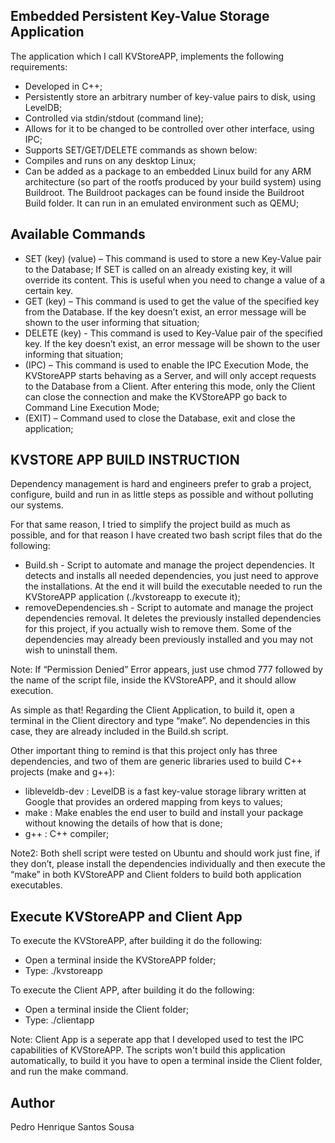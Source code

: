 ## Embedded Persistent Key-Value Storage Application

The application which I call KVStoreAPP, implements the following requirements:

- Developed in C++;
- Persistently store an arbitrary number of key-value pairs to disk, using LevelDB;
- Controlled via stdin/stdout (command line);
- Allows for it to be changed to be controlled over other interface, using IPC;
- Supports SET/GET/DELETE commands as shown below:
- Compiles and runs on any desktop Linux;
- Can be added as a package to an embedded Linux build for any ARM architecture (so part of the rootfs produced by your build system) using Buildroot. The Buildroot packages can be found inside the Buildroot Build folder. It can run in an emulated environment such as QEMU;

## Available Commands

- SET (key) (value) – This command is used to store a new Key-Value pair to the Database;
  If SET is called on an already existing key, it will override its content. This is useful when you need to change a value of a certain key.
- GET (key) – This command is used to get the value of the specified key from the Database. If the key doesn’t exist, an error message will be shown to the user informing that situation;
- DELETE (key) - This command is used to Key-Value pair of the specified key. If the key doesn’t exist, an error message will be shown to the user informing that situation;
- (IPC) – This command is used to enable the IPC Execution Mode, the KVStoreAPP starts behaving as a Server, and will only accept requests to the Database from a Client.
  After entering this mode, only the Client can close the connection and make the KVStoreAPP go back to Command Line Execution Mode;
- (EXIT) – Command used to close the Database, exit and close the application;

## KVSTORE APP BUILD INSTRUCTION

Dependency management is hard and engineers prefer to grab a project, configure, build and run in as little steps as possible and without polluting our systems.

For that same reason, I tried to simplify the project build as much as possible, and for that reason I have created two bash script files that do the following:

- Build.sh - Script to automate and manage the project dependencies. It detects and installs all needed dependencies, you just need to approve the installations. At the end it will build the executable needed to run the KVStoreAPP application (./kvstoreapp to execute it);
- removeDependencies.sh - Script to automate and manage the project dependencies removal. It deletes the previously installed dependencies for this project, if you actually wish to remove them. Some of the dependencies may already been previously installed and you may not wish to uninstall them.

Note: If “Permission Denied” Error appears, just use chmod 777 followed by the name of the script file, inside the KVStoreAPP, and it should allow execution.

As simple as that! Regarding the Client Application, to build it, open a terminal in the Client directory and type “make”. No dependencies in this case, they are already included in the Build.sh script.

Other important thing to remind is that this project only has three dependencies, and two of them are generic libraries used to build C++ projects (make and g++):

- libleveldb-dev : LevelDB is a fast key-value storage library written at Google that provides an ordered mapping from keys to values;
- make : Make enables the end user to build and install your package without knowing the details of how that is done;
- g++ : C++ compiler;

Note2: Both shell script were tested on Ubuntu and should work just fine, if they don’t, please install the dependencies individually and then execute the “make” in both KVStoreAPP and Client folders to build both application executables.

## Execute KVStoreAPP and Client App

To execute the KVStoreAPP, after building it do the following:
- Open a terminal inside the KVStoreAPP folder;
- Type: ./kvstoreapp

To execute the Client APP, after building it do the following:
- Open a terminal inside the Client folder;
- Type: ./clientapp

Note: Client App is a seperate app that I developed used to test the IPC capabilities of KVStoreAPP. The scripts won't build this application automatically, to build it you have to open a terminal inside the Client folder, and run the make command.

## Author

Pedro Henrique Santos Sousa
